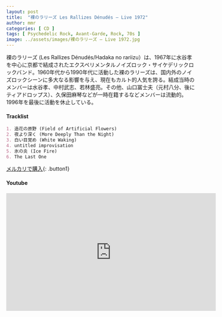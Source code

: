 ```yaml
---
layout: post
title:  "裸のラリーズ Les Rallizes Dénudés – Live 1972"
author: mmr
categories: [ CD ]
tags: [ Psychedelic Rock, Avant-Garde, Rock, 70s ]
image: ../assets/images/裸のラリーズ – Live 1972.jpg
---
```


裸のラリーズ (Les Rallizes Dénudés/Hadaka no rariizu）は、1967年に水谷孝を中心に京都で結成されたエクスペリメンタルノイズロック・サイケデリックロックバンド。1960年代から1990年代に活動した裸のラリーズは、国内外のノイズロックシーンに多大なる影響を与え、現在もカルト的人気を誇る。結成当時のメンバーは水谷孝、中村武志、若林盛亮。その他、山口冨士夫（元村八分、後にティアドロップス）、久保田麻琴などが一時在籍するなどメンバーは流動的。1996年を最後に活動を休止している。

#### Tracklist
```md
1. 造花の原野 (Field of Artificial Flowers)
2. 夜より深く (More Deeply Than the Night)
3. 白い目覚め (White Waking)
4. untitled improvisation
5. 氷の炎 (Ice Fire)
6. The Last One
```

[メルカリで購入](https://jp.mercari.com/item/m84819164983?afid=6142608987){: .button1}

#### Youtube
<iframe width="560" height="315" src="https://www.youtube.com/embed/zoaAUptZ0mw?si=io-6qEGs_v6UDWeG" title="YouTube video player" frameborder="0" allow="accelerometer; autoplay; clipboard-write; encrypted-media; gyroscope; picture-in-picture; web-share" referrerpolicy="strict-origin-when-cross-origin" allowfullscreen></iframe>